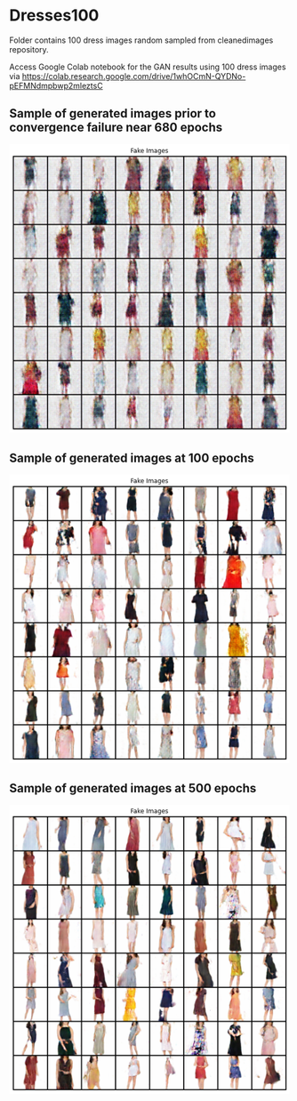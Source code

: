 # Dresses100
Folder contains 100 dress images random sampled  from cleanedimages repository.
 
Access Google Colab notebook for the GAN results using 100 dress images via https://colab.research.google.com/drive/1whOCmN-QYDNo-pEFMNdmpbwp2mleztsC

## Sample of generated images prior to convergence failure near 680 epochs
![Generated images from 5000 randomly sampled cleaned/processed images](https://github.com/mingxiuuuuu/Dresses100/blob/master/Generated%20images%20from%20100%20randomly%20sampled%20cleaned%20images_1500.png)

## Sample of generated images at 100 epochs
![Generated images from 5000 randomly sampled cleaned/processed images](https://github.com/mingxiuuuuu/Dresses5000/blob/master/generated%20image_100%20epochs.png)

## Sample of generated images at 500 epochs
![Generated images from 5000 randomly sampled cleaned/processed images](https://github.com/mingxiuuuuu/Dresses5000/blob/master/generated%20image_500%20epochs.png)

